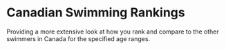 # Canadian Swimming Rankings
Providing a more extensive look at how you rank and compare to the other swimmers in Canada for the specified age ranges. 
